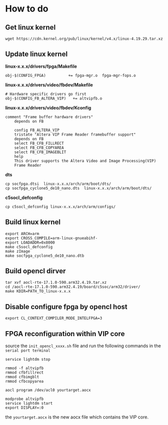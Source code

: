 # How to do
## Get linux kernel

    wget https://cdn.kernel.org/pub/linux/kernel/v4.x/linux-4.19.29.tar.xz

## Update linux kernel

**linux-x.x.x/drivers/fpga/Makefile**

	obj-$(CONFIG_FPGA)          += fpga-mgr.o  fpga-mgr-fops.o

**linux-x.x.x/drivers/video/fbdev/Makefile**

	# Hardware specific drivers go first
	obj-$(CONFIG_FB_ALTERA_VIP)   += altvipfb.o

**linux-x.x.x/drivers/video/fbdev/Kconfig**

	comment "Frame buffer hardware drivers"
		depends on FB

		config FB_ALTERA_VIP
		tristate "Altera VIP Frame Reader framebuffer support"
		depends on FB
		select FB_CFB_FILLRECT
		select FB_CFB_COPYAREA
		select FB_CFB_IMAGEBLIT
		help
		This driver supports the Altera Video and Image Processing(VIP)
		Frame Reader

**dts**

	cp socfpga.dtsi  linux-x.x.x/arch/arm/boot/dts/
	cp socfpga_cyclone5_de10_nano.dts  linux-x.x.x/arch/arm/boot/dts/

**c5socl_defconfig**

	cp c5socl_defconfig linux-x.x.x/arch/arm/configs/

## Build linux kernel

	export ARCH=arm
	export CROSS_COMPILE=arm-linux-gnueabihf-
	export LOADADDR=0x8000
	make c5socl_defconfig
	make zImage
	make socfpga_cyclone5_de10_nano.dtb

## Build opencl dirver

	tar xvf aocl-rte-17.1.0-590.arm32.4.19.tar.xz
	cd /aocl-rte-17.1.0-590.arm32.4.19/board/c5soc/arm32/driver/
	make KDIR=PATH_TO_linux-x.x.x

## Disable configure fpga by opencl host 

	export CL_CONTEXT_COMPILER_MODE_INTELFPGA=3

## FPGA reconfiguration within VIP core
source the `init_opencl_xxxx.sh` file and run the following commands in the `serial port terminal`
```
service lightdm stop

rmmod -f altvipfb
rmmod cfbfillrect
rmmod cfbimgblt
rmmod cfbcopyarea

aocl program /dev/acl0 yourtarget.aocx
 
modprobe altvipfb
service lightdm start
export DISPLAY=:0
```
the `yourtarget.aocx` is the new aocx file which contains the VIP core.